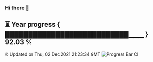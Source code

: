 ### Hi there 👋
⏳ Year progress { ███████████████████████████▁▁▁ } 92.03 %
---
⏰ Updated on Thu, 02 Dec 2021 21:23:34 GMT
![Progress Bar CI](https://github.com/liununu/liununu/workflows/Progress%20Bar%20CI/badge.svg)

